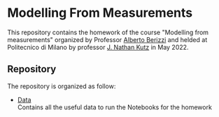 # Modelling From Measurements

This repository contains the homework of the course "Modelling from measurements" organized by Professor [Alberto Berizzi](https://www4.ceda.polimi.it/manifesti/manifesti/controller/ricerche/RicercaPerDocentiPublic.do?evn_didattica=evento&k_doc=14853&polij_device_category=DESKTOP&__pj0=0&__pj1=161107224bf5e306682c8834e636702f) and helded at Politecnico di Milano by professor [J. Nathan Kutz](https://faculty.washington.edu/kutz/) in May 2022.

## Repository

The repository is organized as follow:

- [Data](Data/)\
Contains all the useful data to run the Notebooks for the homework